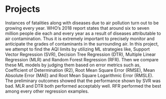 # Projects

Instances of fatalities along with diseases due to air pollution turn out to be growing every year. WHO’s 2018 report states that around six to seven million people die each and every year as a result of diseases attributable to air contamination. Thus it is extremely important to precisely monitor and anticipate the grades of contaminants in the surrounding air. In this project, we attempt to find the AQI limits by utilizing ML strategies like, Support Vector Regression (SVR), Decision Tree Regression (DTR), Multiple Linear Regression (MLR) and Random Forest Regression (RFR). Then we compare these ML models by judging them based on error metrics such as, Coefficient of Determination (R2), Root Mean Square Error (RMSE), Mean Absolute Error (MAE) and Root Mean Square Logarithmic Error (RMSLE). The preliminary outcomes showed that the performance shown by SVR was bad. MLR and DTR both performed acceptably well. RFR performed the best among every other regression examples.
